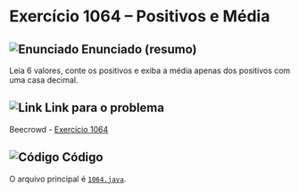 # Exercício 1064 – Positivos e Média
## <img src="https://img.icons8.com/ios-glyphs/24/000000/book.png" alt="Enunciado" /> Enunciado (resumo)  
Leia 6 valores, conte os positivos e exiba a média apenas dos positivos com uma casa decimal.

## <img src="https://img.icons8.com/ios-glyphs/24/000000/link.png" alt="Link" /> Link para o problema  
Beecrowd - [Exercício 1064](https://www.beecrowd.com.br/repository/UOJ_1064.html)

## <img src="https://img.icons8.com/ios-glyphs/24/000000/code.png" alt="Código" /> Código  
O arquivo principal é [`1064.java`](1064.java).
